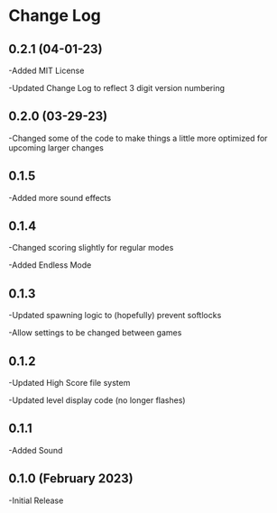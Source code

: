 # Change Log

## 0.2.1 (04-01-23)
-Added MIT License

-Updated Change Log to reflect 3 digit version numbering

## 0.2.0 (03-29-23)
-Changed some of the code to make things a little more optimized for upcoming larger changes

## 0.1.5
-Added more sound effects

## 0.1.4
-Changed scoring slightly for regular modes

-Added Endless Mode

## 0.1.3
-Updated spawning logic to (hopefully) prevent softlocks

-Allow settings to be changed between games

## 0.1.2
-Updated High Score file system

-Updated level display code (no longer flashes)

## 0.1.1
-Added Sound

## 0.1.0 (February 2023)
-Initial Release
